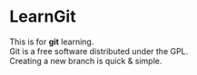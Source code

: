 # LearnGit #
This is for **git** learning.  
Git is a free software distributed under the GPL.  
Creating a new branch is quick & simple.  
